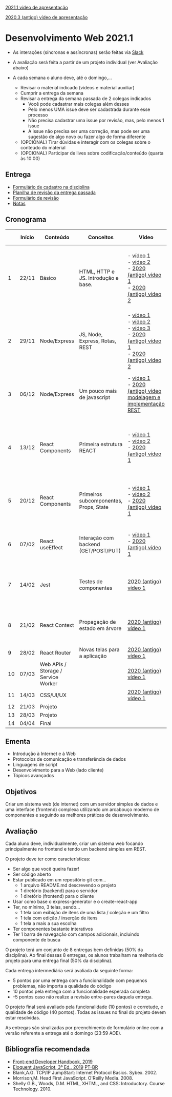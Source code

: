 [2021.1 vídeo de apresentação](https://youtu.be/EmwLPTs4pvc)

[2020.3 (antigo) vídeo de apresentação](https://youtu.be/w7BT1iWqpJQ)

# Desenvolvimento Web 2021.1

* As interações (síncronas e assíncronas) serão feitas via [Slack](https://join.slack.com/t/devweb-ufcg/signup)

* A avaliação será feita a partir de um projeto individual (ver Avaliação abaixo)

* A cada semana o aluno deve, até o domingo,...
    * Revisar o material indicado (vídeos e material auxiliar)
    * Cumprir a entrega da semana
    * Revisar a entrega da semana passada de 2 colegas indicados
        * Você pode cadastrar mais colegas além desses
        * Pelo menos UMA issue deve ser cadastrada durante esse processo
        * Não precisa cadastrar uma issue por revisão, mas, pelo menos 1 issue
        * A issue não precisa ser uma correção, mas pode ser uma sugestão de algo novo ou fazer algo de forma diferente
    * (OPCIONAL) Tirar dúvidas e interagir com os colegas sobre o conteúdo do material
    * (OPCIONAL) Participar de lives sobre codificação/conteúdo (quarta às 10:00)

## Entrega

* [Formulário de cadastro na disciplina](https://forms.gle/4D5ZDSXPMvXqxGjE8)
* [Planilha de revisão da entrega passada](https://docs.google.com/spreadsheets/d/e/2PACX-1vTbCN9c2QzDh9isbKXWqJw-C56kjzFOjRe25Hktvh6YzepcFUVVlmvre-C3VpLpjeNTbfXbHUtPWo4P/pubhtml)
* [Formulário de revisão](https://forms.gle/wfjYZgCnKJG2Y7od8)
* [Notas](https://docs.google.com/spreadsheets/d/e/2PACX-1vR3dvNidN7NcZiv78dyDH07g6aAJzJ1YU2uI47U5cT8SNj2sWKCFUyex3ssuL0aCcD7sHhInh1yyu36/pubhtml)

## Cronograma

|    | Início     | Conteúdo               | Conceitos                              | Vídeo                                                                                    | Material Auxiliar                                                                                                                                                                 | Entrega                                                                                                                             |
| -- | ---------- | ---------------------- | -------------------------------------- | ---------------------------------------------------------------------------------------- | --------------------------------------------------------------------------------------------------------------------------------------------------------------------------------- | ----------------------------------------------------------------------------------------------------------------------------------- |
| 1  | 22/11 | Básico                 | HTML, HTTP e JS. Introdução e base.    | \- [vídeo 1](https://youtu.be/Y-GPEXgiYks)<br>\- [vídeo 2](https://youtu.be/XJPaxRHeZvk)<br>\- [2020 (antigo) vídeo 1](https://youtu.be/l6KFeJ8EcTw)<br>\- [2020 (antigo) vídeo 2](https://youtu.be/Z0LvbynHqUs) | [Conceitos Iniciais](010_Conceitos_Iniciais.md)                                                                                                                                                                | \- Criar repositório<br>\- Definir o projeto (no README)<br>\- Criar HTML (sem JS) da funcionalidade mais importante do seu projeto |
| 2  | 29/11 | Node/Express           | JS, Node, Express, Rotas, REST         | \- [vídeo 1](https://youtu.be/mpl1ENHkHm0)<br>\- [vídeo 2](https://youtu.be/9wvg9bfe8ck)<br>\- [vídeo 3](https://youtu.be/k_uqlCkzOWU)<br>\- [2020 (antigo) vídeo 1](https://youtu.be/4M5qOL44I9w)<br>\- [2020 (antigo) vídeo 2](https://youtu.be/qHP62lWgF4g) | [NodeJS](020_NodeJS.md)                                                                                                                                                                            | Formulário de projeto                                                                                                               |
| 3  | 06/12 | Node/Express           | Um pouco mais de javascript | \- [vídeo 1](https://youtu.be/Igscw0FICvk)<br>\- [2020 (antigo) vídeo modelagem e implementação REST](https://youtu.be/QPVhwo2p4Qg) |   | Node/Express com...<br>\- Uma rota POST<br>\- Uma rota GET (afetada pelo POST)                                                      |
| 4  | 13/12 | React Components       | Primeira estrutura REACT               | \- [vídeo 1](https://youtu.be/e1lVqypbhkA)<br>\- [vídeo 2](https://youtu.be/x5Xp55C2cPo)<br>\- [2020 (antigo) vídeo 1](https://youtu.be/KDk9LWSw6nk)                                                  | [slides](https://docs.google.com/presentation/d/e/2PACX-1vRaJdGkEB4t1Nhv1Epjb8QI8grjW2-gl818PDZriFSqIkl7n2UWE7ZGRLiFnXYEkbfJjxHJUtFDvV23/pub?start=false&loop=false&delayms=3000) | Um componente com...<br>\- Estado interno sendo alterado<br>\- Props que afetam o componente                                        |
| 5  | 20/12 | React Components       | Primeiros subcomponentes, Props, State | \- [vídeo 1](https://youtu.be/GRxXbkgcr6g)<br>\- [vídeo 2](https://youtu.be/HgszmyhmdOY)<br>\- [2020 (antigo) vídeo 1](https://youtu.be/WmQ0FC9JXxY)                                                  | [slides](https://docs.google.com/presentation/d/e/2PACX-1vS1zCSPyfaQgLcLoqqougGPUBWt8Hz6x4jV7YShXVk5yn5U0eVBA0BFX29DCXxM_bc4a3DQMBuJYtG4/pub?start=false&loop=false&delayms=3000) | Um subcomponente com...<br>\- Props sendo afetado pelo estado do componente pai                                                     |
| 6  | 07/02 | React useEffect        | Interação com backend (GET/POST/PUT)   | \- [vídeo 1](https://youtu.be/EUaFtYlpxm0)<br>\- [2020 (antigo) vídeo 1](https://youtu.be/pDjtfD1lUHA)                                                  |                                                                                                                                                                                   | Um componente com...<br>\- Estado sendo definido por um GET                                                                         |
| 7  | 14/02 | Jest                   | Testes de componentes                  | [2020 (antigo) vídeo 1](https://youtu.be/brmUcGj6_II)                                                                                         |                                                                                                                                                                                   | Testar um componente que tenha...<br>\- Props e alteração de estado                                                                 |
| 8  | 21/02 | React Context          | Propagação de estado em árvore         | [2020 (antigo) vídeo 1](https://www.youtube.com/watch?v=hLPFqZWzroM)                                                                                         |                                                                                                                                                                                   | Uso de um contexto para...<br>\- Propagação de estado para baixo e para cima                                                        |
| 9  | 28/02 | React Router           | Novas telas para a aplicação           | [2020 (antigo) vídeo 1](https://www.youtube.com/watch?v=aM8UYYtp8zc)                                                                                         |                                                                                                                                                                                   |                                                                                     |
| 10 | 07/03 | Web APIs / Storage / Service Worker |                                        | [2020 (antigo) vídeo 1](https://youtu.be/RRrUrmSRU6Y)                                                                                         |                                                                                                                                                                                   | \-                                                                                                                                  |
| 11 | 14/03 | CSS/UI/UX              |                                        |  [2020 (antigo) vídeo 1](https://www.youtube.com/watch?v=bHQM7bBrym4)                                                                                        |                                                                                                                                                                                   | 1ª Entrega                                                                                                                          |
| 12 | 21/03 | Projeto                |                                        |                                                                                          |                                                                                                                                                                                   |                                                                                                                           |
| 13 | 28/03 | Projeto                |                                        |                                                                                          |                                                                                                                                                                                   | Entrega final                                                                                                                       |
| 14 | 04/04 | Final                  |                                        |                                                                                          |                                                                                                                                                                                   |                                                                                                                                     |

## Ementa

* Introdução à Internet e à Web
* Protocolos de comunicação e transferência de dados
* Linguagens de script
* Desenvolvimento para a Web (lado cliente)
* Tópicos avançados

## Objetivos

Criar um sistema web (de internet) com um servidor simples de dados e uma interface (frontend) complexa utilizando um arcabouço moderno de componentes e seguindo as melhores práticas de desenvolvimento.

## Avaliação

Cada aluno deve, individualmente, criar um sistema web focando principalmente no frontend e tendo um backend simples em REST.

O projeto deve ter como características:

* Ser algo que você queira fazer!
* Ser código aberto
* Estar publicado em um repositório git com…
    * 1 arquivo README.md descrevendo o projeto
    * 1 diretório (backend) para o servidor
    * 1 diretório (frontend) para o cliente   
* Usar como base o express-generator e o create-react-app
* Ter, no mínimo, 3 telas, sendo…
    * 1 tela com exibição de itens de uma lista / coleção e um filtro
    * 1 tela com edição / inserção de itens
    * 1 tela a mais a sua escolha
* Ter componentes bastante interativos
* Ter 1 barra de navegação com campos adicionais, incluindo componente de busca

O projeto terá um conjunto de 8 entregas bem definidas (50% da disciplina). Ao final dessas 8 entregas, os alunos trabalham na melhoria do projeto para uma entrega final (50% da disciplina).

Cada entrega intermediária será avaliada da seguinte forma:
* 5 pontos por uma entrega com a funcionalidade com pequenos problemas, não importa a qualidade do código
* 10 pontos pela entrega com a funcionalidade esperada completa
* -5 pontos caso não realize a revisão entre-pares daquela entrega.

O projeto final será avaliado pela funcionalidade (10 pontos) e corretude, e qualidade de código (40 pontos). Todas as issues no final do projeto devem estar resolvidas.

As entregas são sinalizadas por preenchimento de formulário online com a versão referente a entrega até o domingo (23:59 AOE).

## Bibliografia recomendada

* [Front-end Developer Handbook, 2019](https://frontendmasters.com/books/front-end-handbook/2019/)
* [Eloquent JavaScript, 3ª Ed., 2019](https://eloquentjavascript.net/) [PT-BR](https://github.com/braziljs/eloquente-javascript)
* Blank,A.G. TCP/IP JumpStart: Internet Protocol Basics. Sybex. 2002.
* Morrison,M. Head First JavaScript. O'Reilly Media. 2008.
* Shelly G.B., Woods, D.M. HTML, XHTML, and CSS: Introductory. Course Technology. 2010.

